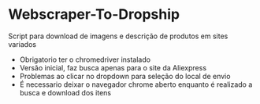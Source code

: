 # Webscraper-To-Dropship
 Script para download de imagens e descrição de produtos em sites variados
 - Obrigatorio ter o chromedriver instalado
 - Versão inicial, faz busca apenas para o site da Aliexpress
 - Problemas ao clicar no dropdown para seleção do local de envio
 - É necessario deixar o navegador chrome aberto enquanto é realizado a busca e download dos itens
